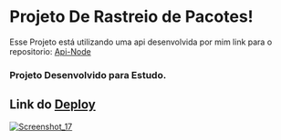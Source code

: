 # Projeto De Rastreio de Pacotes!
Esse Projeto está utilizando uma api desenvolvida por mim link para o repositorio: [Api-Node](https://github.com/Withene/FindBluePackge-React)

### Projeto Desenvolvido para Estudo.
## Link do [Deploy](https://firstbluepackge.netlify.app)

[![Screenshot_17](https://user-images.githubusercontent.com/82597491/132921477-8df63dfe-1298-410a-a7b2-e4378917d3f9.png)](https://firstbluepackge.netlify.app)



